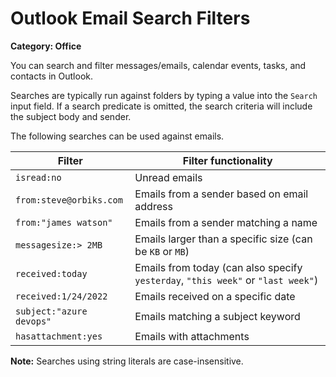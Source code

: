 # Outlook Email Search Filters

__Category: Office__

You can search and filter messages/emails, calendar events, tasks, and contacts in Outlook. 

Searches are typically run against folders by typing a value into the `Search` input field. If a search predicate is omitted, the search criteria will include the subject body and sender.

The following searches can be used against emails.


| Filter                | Filter functionality   |
| --------------------- |----------------------- | 
| `isread:no`               | Unread emails |
| `from:steve@orbiks.com`   | Emails from a sender based on email address |
| `from:"james watson"`     | Emails from a sender matching a name        |
| `messagesize:> 2MB`       | Emails larger than a specific size (can be `KB` or `MB`)    |
| `received:today`          | Emails from today (can also specify `yesterday`, `"this week"` or `"last week"`) |
| `received:1/24/2022`      | Emails received on a specific date |
| `subject:"azure devops"`  | Emails matching a subject keyword |
| `hasattachment:yes`       | Emails with attachments |

__Note:__ Searches using string literals are case-insensitive.
